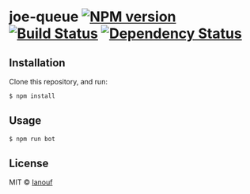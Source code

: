 # joe-queue [![NPM version][npm-image]][npm-url] [![Build Status][travis-image]][travis-url] [![Dependency Status][daviddm-image]][daviddm-url]
> 

## Installation

Clone this repository, and run:
```sh
$ npm install
```

## Usage

```js
$ npm run bot
```
## License

MIT © [Ianouf]()


[npm-image]: https://badge.fury.io/js/joe-queue.svg
[npm-url]: https://npmjs.org/package/joe-queue
[travis-image]: https://travis-ci.org/ianouf/joe-queue.svg?branch=master
[travis-url]: https://travis-ci.org/ianouf/joe-queue
[daviddm-image]: https://david-dm.org/ianouf/joe-queue.svg?theme=shields.io
[daviddm-url]: https://david-dm.org/ianouf/joe-queue
